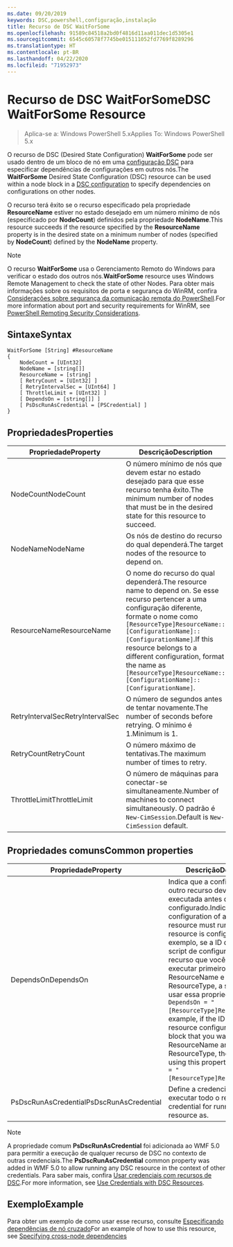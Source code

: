 ```yaml
---
ms.date: 09/20/2019
keywords: DSC,powershell,configuração,instalação
title: Recurso de DSC WaitForSome
ms.openlocfilehash: 91589c84518a2bd0f4816d11aa011dec1d5305e1
ms.sourcegitcommit: 6545c60578f7745be015111052fd7769f8289296
ms.translationtype: HT
ms.contentlocale: pt-BR
ms.lasthandoff: 04/22/2020
ms.locfileid: "71952973"
---
```

# <a name="dsc-waitforsome-resource"></a><span data-ttu-id="e14c4-103">Recurso de DSC WaitForSome</span><span class="sxs-lookup"><span data-stu-id="e14c4-103">DSC WaitForSome Resource</span></span>

> <span data-ttu-id="e14c4-104">Aplica-se a: Windows PowerShell 5.x</span><span class="sxs-lookup"><span data-stu-id="e14c4-104">Applies To: Windows PowerShell 5.x</span></span>

<span data-ttu-id="e14c4-105">O recurso de DSC (Desired State Configuration) **WaitForSome** pode ser usado dentro de um bloco de nó em uma [configuração DSC](../../../configurations/configurations.md) para especificar dependências de configurações em outros nós.</span><span class="sxs-lookup"><span data-stu-id="e14c4-105">The **WaitForSome** Desired State Configuration (DSC) resource can be used within a node block in a [DSC configuration](../../../configurations/configurations.md) to specify dependencies on configurations on other nodes.</span></span>

<span data-ttu-id="e14c4-106">O recurso terá êxito se o recurso especificado pela propriedade **ResourceName** estiver no estado desejado em um número mínimo de nós (especificado por **NodeCount**) definidos pela propriedade **NodeName**.</span><span class="sxs-lookup"><span data-stu-id="e14c4-106">This resource succeeds if the resource specified by the **ResourceName** property is in the desired state on a minimum number of nodes (specified by **NodeCount**) defined by the **NodeName** property.</span></span>

> [!NOTE]
> <span data-ttu-id="e14c4-107">O recurso **WaitForSome** usa o Gerenciamento Remoto do Windows para verificar o estado dos outros nós.</span><span class="sxs-lookup"><span data-stu-id="e14c4-107">**WaitForSome** resource uses Windows Remote Management to check the state of other Nodes.</span></span> <span data-ttu-id="e14c4-108">Para obter mais informações sobre os requisitos de porta e segurança do WinRM, confira [Considerações sobre segurança da comunicação remota do PowerShell](/powershell/scripting/learn/remoting/winrmsecurity?view=powershell-6).</span><span class="sxs-lookup"><span data-stu-id="e14c4-108">For more information about port and security requirements for WinRM, see [PowerShell Remoting Security Considerations](/powershell/scripting/learn/remoting/winrmsecurity?view=powershell-6).</span></span>

## <a name="syntax"></a><span data-ttu-id="e14c4-109">Sintaxe</span><span class="sxs-lookup"><span data-stu-id="e14c4-109">Syntax</span></span>

```Syntax
WaitForSome [String] #ResourceName
{
    NodeCount = [UInt32]
    NodeName = [string[]]
    ResourceName = [string]
    [ RetryCount = [UInt32] ]
    [ RetryIntervalSec = [UInt64] ]
    [ ThrottleLimit = [UInt32] ]
    [ DependsOn = [string[]] ]
    [ PsDscRunAsCredential = [PSCredential] ]
}
```

## <a name="properties"></a><span data-ttu-id="e14c4-110">Propriedades</span><span class="sxs-lookup"><span data-stu-id="e14c4-110">Properties</span></span>

|<span data-ttu-id="e14c4-111">Propriedade</span><span class="sxs-lookup"><span data-stu-id="e14c4-111">Property</span></span> |<span data-ttu-id="e14c4-112">Descrição</span><span class="sxs-lookup"><span data-stu-id="e14c4-112">Description</span></span> |
|---|---|
|<span data-ttu-id="e14c4-113">NodeCount</span><span class="sxs-lookup"><span data-stu-id="e14c4-113">NodeCount</span></span> |<span data-ttu-id="e14c4-114">O número mínimo de nós que devem estar no estado desejado para que esse recurso tenha êxito.</span><span class="sxs-lookup"><span data-stu-id="e14c4-114">The minimum number of nodes that must be in the desired state for this resource to succeed.</span></span> |
|<span data-ttu-id="e14c4-115">NodeName</span><span class="sxs-lookup"><span data-stu-id="e14c4-115">NodeName</span></span> |<span data-ttu-id="e14c4-116">Os nós de destino do recurso do qual dependerá.</span><span class="sxs-lookup"><span data-stu-id="e14c4-116">The target nodes of the resource to depend on.</span></span> |
|<span data-ttu-id="e14c4-117">ResourceName</span><span class="sxs-lookup"><span data-stu-id="e14c4-117">ResourceName</span></span> |<span data-ttu-id="e14c4-118">O nome do recurso do qual dependerá.</span><span class="sxs-lookup"><span data-stu-id="e14c4-118">The resource name to depend on.</span></span> <span data-ttu-id="e14c4-119">Se esse recurso pertencer a uma configuração diferente, formate o nome como `[ResourceType]ResourceName::[ConfigurationName]::[ConfigurationName]`.</span><span class="sxs-lookup"><span data-stu-id="e14c4-119">If this resource belongs to a different configuration, format the name as `[ResourceType]ResourceName::[ConfigurationName]::[ConfigurationName]`.</span></span> |
|<span data-ttu-id="e14c4-120">RetryIntervalSec</span><span class="sxs-lookup"><span data-stu-id="e14c4-120">RetryIntervalSec</span></span> |<span data-ttu-id="e14c4-121">O número de segundos antes de tentar novamente.</span><span class="sxs-lookup"><span data-stu-id="e14c4-121">The number of seconds before retrying.</span></span> <span data-ttu-id="e14c4-122">O mínimo é 1.</span><span class="sxs-lookup"><span data-stu-id="e14c4-122">Minimum is 1.</span></span> |
|<span data-ttu-id="e14c4-123">RetryCount</span><span class="sxs-lookup"><span data-stu-id="e14c4-123">RetryCount</span></span> |<span data-ttu-id="e14c4-124">O número máximo de tentativas.</span><span class="sxs-lookup"><span data-stu-id="e14c4-124">The maximum number of times to retry.</span></span> |
|<span data-ttu-id="e14c4-125">ThrottleLimit</span><span class="sxs-lookup"><span data-stu-id="e14c4-125">ThrottleLimit</span></span> |<span data-ttu-id="e14c4-126">O número de máquinas para conectar-se simultaneamente.</span><span class="sxs-lookup"><span data-stu-id="e14c4-126">Number of machines to connect simultaneously.</span></span> <span data-ttu-id="e14c4-127">O padrão é `New-CimSession`.</span><span class="sxs-lookup"><span data-stu-id="e14c4-127">Default is `New-CimSession` default.</span></span> |

## <a name="common-properties"></a><span data-ttu-id="e14c4-128">Propriedades comuns</span><span class="sxs-lookup"><span data-stu-id="e14c4-128">Common properties</span></span>

|<span data-ttu-id="e14c4-129">Propriedade</span><span class="sxs-lookup"><span data-stu-id="e14c4-129">Property</span></span> |<span data-ttu-id="e14c4-130">Descrição</span><span class="sxs-lookup"><span data-stu-id="e14c4-130">Description</span></span> |
|---|---|
|<span data-ttu-id="e14c4-131">DependsOn</span><span class="sxs-lookup"><span data-stu-id="e14c4-131">DependsOn</span></span> |<span data-ttu-id="e14c4-132">Indica que a configuração de outro recurso deve ser executada antes de ele ser configurado.</span><span class="sxs-lookup"><span data-stu-id="e14c4-132">Indicates that the configuration of another resource must run before this resource is configured.</span></span> <span data-ttu-id="e14c4-133">Por exemplo, se a ID do bloco de script de configuração do recurso que você deseja executar primeiro for ResourceName e seu tipo for ResourceType, a sintaxe para usar essa propriedade será `DependsOn = "[ResourceType]ResourceName"`.</span><span class="sxs-lookup"><span data-stu-id="e14c4-133">For example, if the ID of the resource configuration script block that you want to run first is ResourceName and its type is ResourceType, the syntax for using this property is `DependsOn = "[ResourceType]ResourceName"`.</span></span> |
|<span data-ttu-id="e14c4-134">PsDscRunAsCredential</span><span class="sxs-lookup"><span data-stu-id="e14c4-134">PsDscRunAsCredential</span></span> |<span data-ttu-id="e14c4-135">Define a credencial para executar todo o recurso.</span><span class="sxs-lookup"><span data-stu-id="e14c4-135">Sets the credential for running the entire resource as.</span></span> |

> [!NOTE]
> <span data-ttu-id="e14c4-136">A propriedade comum **PsDscRunAsCredential** foi adicionada ao WMF 5.0 para permitir a execução de qualquer recurso de DSC no contexto de outras credenciais.</span><span class="sxs-lookup"><span data-stu-id="e14c4-136">The **PsDscRunAsCredential** common property was added in WMF 5.0 to allow running any DSC resource in the context of other credentials.</span></span> <span data-ttu-id="e14c4-137">Para saber mais, confira [Usar credenciais com recursos de DSC](../../../configurations/runasuser.md).</span><span class="sxs-lookup"><span data-stu-id="e14c4-137">For more information, see [Use Credentials with DSC Resources](../../../configurations/runasuser.md).</span></span>

## <a name="example"></a><span data-ttu-id="e14c4-138">Exemplo</span><span class="sxs-lookup"><span data-stu-id="e14c4-138">Example</span></span>

<span data-ttu-id="e14c4-139">Para obter um exemplo de como usar esse recurso, consulte [Especificando dependências de nó cruzado](../../../configurations/crossNodeDependencies.md)</span><span class="sxs-lookup"><span data-stu-id="e14c4-139">For an example of how to use this resource, see [Specifying cross-node dependencies](../../../configurations/crossNodeDependencies.md)</span></span>